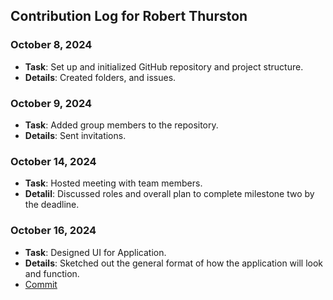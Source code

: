 ## Contribution Log for Robert Thurston

### October 8, 2024 
  - **Task**: Set up and initialized GitHub repository and project structure.
  - **Details**: Created folders, and issues.

### October 9, 2024
  - **Task**: Added group members to the repository.
  - **Details**: Sent invitations.

### October 14, 2024
  - **Task**: Hosted meeting with team members.
  - **Detalil**: Discussed roles and overall plan to complete milestone two by the deadline.

### October 16, 2024
  - **Task**: Designed UI for Application.
  - **Details**: Sketched out the general format of how the application will look and function.
  - [Commit](https://github.com/rthurston1/Team01-Web-Application-Concept-Design/commit/489b01edb69bf12af90cfe140d005e8471e151e8)
